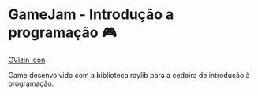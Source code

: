 # **GameJam** - Introdução a programação  :video_game:

[OVizin icon](assets/ov.png)

Game desenvolvido com a biblioteca raylib para a cedeira de introdução à programação.
